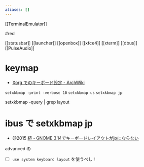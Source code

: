 ```yaml
---
aliases: []
---
```


[[TerminalEmulator]]

#red

[[statusbar]]
[[launcher]]
[[openbox]]
[[xfce4]]
[[xterm]]
[[dbus]]
[[PulseAudio]]

# keymap
- [Xorg でのキーボード設定 - ArchWiki](https://wiki.archlinux.jp/index.php/Xorg_%E3%81%A7%E3%81%AE%E3%82%AD%E3%83%BC%E3%83%9C%E3%83%BC%E3%83%89%E8%A8%AD%E5%AE%9A)

`setxkbmap -print -verbose 10`
`setxkbmap us`
`setxkbmap jp`

setxkbmap -query | grep layout

# ibus で setxkbmap jp

- @2015 [続・GNOME 3.14でキーボードレイアウトがjpにならない](https://www.archlinux.site/2015/01/gnome-314jp.html)

advanced の
- [ ] `use system keyboard layout` を使うべし！
